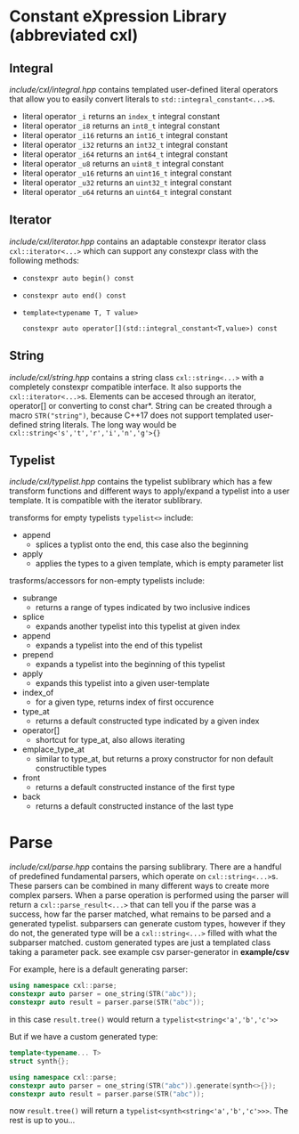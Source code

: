 # Constant eXpression Library (abbreviated **cxl**)

## Integral
*include/cxl/integral.hpp* contains templated user-defined 
literal operators that allow you to easily convert literals 
to `std::integral_constant<...>`s.
* literal operator `_i` returns an `index_t` integral constant
* literal operator `_i8` returns an `int8_t` integral constant
* literal operator `_i16` returns an `int16_t` integral constant
* literal operator `_i32` returns an `int32_t` integral constant
* literal operator `_i64` returns an `int64_t` integral constant
* literal operator `_u8` returns an `uint8_t` integral constant
* literal operator `_u16` returns an `uint16_t` integral constant
* literal operator `_u32` returns an `uint32_t` integral constant
* literal operator `_u64` returns an `uint64_t` integral constant

## Iterator
*include/cxl/iterator.hpp* contains an adaptable constexpr iterator class
`cxl::iterator<...>` which can support any constexpr class with the following methods:
* `constexpr auto begin() const`
* `constexpr auto end() const`
* `template<typename T, T value>`
  
  `constexpr auto operator[](std::integral_constant<T,value>) const`

## String
*include/cxl/string.hpp* contains a string class `cxl::string<...>` with 
a completely constexpr compatible interface. It also supports the
`cxl::iterator<...>`s. Elements can be accesed through 
an iterator, operator[] or converting to const char*. String can 
be created through a macro `STR("string")`, because C++17 
does not support templated user-defined string literals. The long way would 
be `cxl::string<'s','t','r','i','n','g'>{}`

## Typelist
*include/cxl/typelist.hpp* contains the typelist sublibrary 
which has a few transform functions and different 
ways to apply/expand a typelist into a user template. 
It is compatible with the iterator sublibrary.

transforms for empty typelists `typelist<>` include:
* append
  * splices a typlist onto the end, this case also the beginning
* apply
  * applies the types to a given template, which is empty parameter list

trasforms/accessors for non-empty typelists include:
* subrange
  * returns a range of types indicated by two inclusive indices
* splice
  * expands another typelist into this typelist at given index
* append
  * expands a typelist into the end of this typelist
* prepend
  * expands a typelist into the beginning of this typelist
* apply
  * expands this typelist into a given user-template
* index_of
  * for a given type, returns index of first occurence
* type_at
  * returns a default constructed type indicated by a given index
* operator[]
  * shortcut for type_at, also allows iterating
* emplace_type_at
  * similar to type_at, but returns a proxy constructor for non default constructible types
* front
  * returns a default constructed instance of the first type
* back
  * returns a default constructed instance of the last type

# Parse
*include/cxl/parse.hpp* contains the parsing sublibrary. 
There are a handful of predefined fundamental parsers, which operate on `cxl::string<...>`s. 
These parsers can be combined in many 
different ways to create more complex parsers.
When a parse operation is performed using the parser will return a 
`cxl::parse_result<...>` that can tell you if the parse was a success, how far 
the parser matched, what remains to be parsed and a generated typelist.
subparsers can generate custom types, however if they do not, the generated type 
will be a `cxl::string<...>` filled with what the subparser matched. 
custom generated types are just a templated class taking a parameter pack.
see example csv parser-generator in **example/csv**

For example, here is a default generating parser:
```c++
using namespace cxl::parse;
constexpr auto parser = one_string(STR("abc"));
constexpr auto result = parser.parse(STR("abc"));

```
in this case `result.tree()` would return a `typelist<string<'a','b','c'>>`

But if we have a custom generated type:
```c++
template<typename... T>
struct synth{};

using namespace cxl::parse;
constexpr auto parser = one_string(STR("abc")).generate(synth<>{});
constexpr auto result = parser.parse(STR("abc"));

```

now `result.tree()` will return a `typelist<synth<string<'a','b','c'>>>`. 
The rest is up to you...